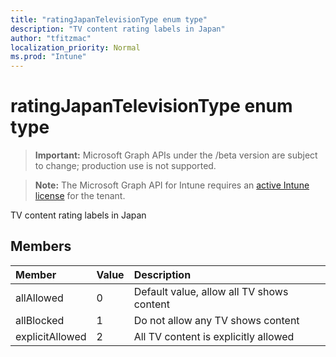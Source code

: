 ```yaml
---
title: "ratingJapanTelevisionType enum type"
description: "TV content rating labels in Japan"
author: "tfitzmac"
localization_priority: Normal
ms.prod: "Intune"
---
```


# ratingJapanTelevisionType enum type

> **Important:** Microsoft Graph APIs under the /beta version are subject to change; production use is not supported.

> **Note:** The Microsoft Graph API for Intune requires an [active Intune license](https://go.microsoft.com/fwlink/?linkid=839381) for the tenant.

TV content rating labels in Japan

## Members
|Member|Value|Description|
|:---|:---|:---|
|allAllowed|0|Default value, allow all TV shows content|
|allBlocked|1|Do not allow any TV shows content|
|explicitAllowed|2|All TV content is explicitly allowed|





